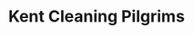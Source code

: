---
slug: "projects"
website: "https://kent-cleaning-pilgrims.vercel.app/"
code: "https://github.com/hmilly/kent-cleaning-pilgrims"
title:  "Kent Cleaning Pilgrims"
description: "This website uses React and SASS. It is styled to a min-width of 280 for new fold phones"
comments: "The template was given to me by my cousin who wanted me to create a site for his cleaning company which is based in kent."
featuredImage: ../images/projects/KCS.jpg
---